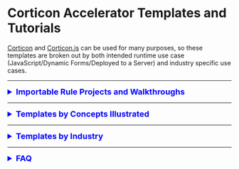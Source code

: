# Corticon Accelerator Templates and Tutorials

[Corticon](https://www.progress.com/corticon) and [Corticon.js](https://www.progress.com/corticon-js) can be used for many purposes, so these templates are broken out by both intended runtime use case (JavaScript/Dynamic Forms/Deployed to a Server) and industry specific use cases. 

---

<div class="accordion">

<details>
<summary style=" font-weight: bold; font-size: large; color: 0000ff">Importable Rule Projects and Walkthroughs</summary>

### Decision Automation Rules

#### [Calculate Compound Interest](templates/Calculate-Compound-Interest/README.md)

#### [Commission Calculations](templates/Commission-Calculations/README.md)

#### [Hazardous Gas First Order Decay](templates/Hazardous-Gas/README.md)

#### [IPv4 Validation](templates/IPv4-Validation/README.md)

#### [Matchmaking](templates/Matchmaking/README.md)

#### [Oyster Harvesting](templates/Oyster-Harvesting/README.md)

#### [Postage Calculation](templates/Postage-Calculation/README.md).

#### [Sunrise Sunset REST API](templates/Sunrise-Sunset-REST-API/README.md)

#### [Who will be the heir to the throne](templates/Who-is-Heir-to-throne/README.md)

#### [Who won the race](templates/Who-Won-The-Race/README.md)

#### [Work Scheduling Outside of Weekends and Holidays](templates/Working-Days/README.md)

#### [Pharmaceutical Dosing](templates/Pharmaceutical-Dosing/README.md)

#### [Cargo Shipping](templates/Iterating-Collections/README.md)

### Dynamic Forms
  Rule Project templates for use in Corticon.js Studio, and generated into a JavaScript Decision Function driving client-side dynamic form behavior


#### [Car Insurance Application](templates/Car-Insurance/README.md)
#### [Registration for a conference](templates/Conference-Registration/README.md)
#### [Country State City Selector](templates/Country-State-City-Selector/README.md)
#### [Type 2 Diabetes Risk](templates/Diabetes-Risk-Score-(Type-2)/README.md)
#### [What's wrong with my plant?](templates/Plant-Clinic/README.md)
#### [Select Vehicle Model based on make, year based on both](templates/Select-Vehicle-Model-Make-Year/README.md)
#### [Calculate Income Tax Bill](templates/US-2021-Income-Tax-Calculator/README.md)

</div>

<hr>

<details>
<summary style="font-weight: bold; font-size: large; color: 0000ff">Templates by Concepts Illustrated</summary>

### Dynamic Forms
  Rule Project templates for use in Corticon.js Studio, and generated into a JavaScript Decision Function driving client-side dynamic form behavior

<Dynamic Forms>

  #### [Car Insurance Application](templates/Car-Insurance/README.md)
  #### [Registration for a conference](templates/Conference-Registration/README.md)
  #### [Country State City Selector](templates/Country-State-City-Selector/README.md)
  #### [Type 2 Diabetes Risk](templates/Diabetes-Risk-Score-(Type-2)/README.md)
  #### [What's wrong with my plant?](templates/Plant-Clinic/README.md)
  #### [Select Vehicle Model based on make, year based on both](templates/Select-Vehicle-Model-Make-Year/README.md)
  #### [Calculate Income Tax Bill](templates/US-2021-Income-Tax-Calculator/README.md)
</Dynamic Forms>

</details>
<hr>

<details>
<summary style="font-weight: bold; font-size: large; color: 0000ff">Templates by Industry</summary>

<h3>Clinical Decision Support</h3>

  [Pharmaceutical Dosing](templates/Pharmaceutical-Dosing/README.md)

<h3>Financial Services</h3>

[Calculate Compound Interest](templates/Calculate-Compound-Interest/README.md)  
</details>
<hr>

<details>
<summary style="font-weight: bold; font-size: large; color: 0000ff">FAQ</summary>
<br>
<details>

<summary> How do I import a rule project into Corticon Studio or Corticon.js Studio? </summary>

<div align="left">
    
<iframe width="560" height="315" src="https://www.youtube.com/embed/J4Mizdn3cEk" title="YouTube video player" frameborder="0" allow="accelerometer; autoplay; clipboard-write; encrypted-media; gyroscope; picture-in-picture; web-share" allowfullscreen></iframe>
 
 </div>

</details>

